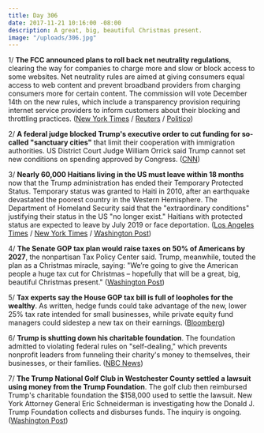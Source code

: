 ```yaml
---
title: Day 306
date: 2017-11-21 10:16:00 -08:00
description: A great, big, beautiful Christmas present.
image: "/uploads/306.jpg"
---
```


1/ **The FCC announced plans to roll back net neutrality regulations**, clearing the way for companies to charge more and slow or block access to some websites. Net neutrality rules are aimed at giving consumers equal access to web content and prevent broadband providers from charging consumers more for certain content. The commission will vote December 14th on the new rules, which include a transparency provision requiring internet service providers to inform customers about their blocking and throttling practices. ([New York Times](https://www.nytimes.com/2017/11/21/technology/fcc-repeal-net-neutrality.html?_r=0) / [Reuters](https://www.reuters.com/article/us-usa-internet-exclusive/exclusive-u-s-agency-to-vote-to-repeal-net-neutrality-rules-fcc-chief-idUSKBN1DL21A) / [Politico](https://www.politico.com/story/2017/11/20/net-neutrality-repeal-fcc-251824))

2/ **A federal judge blocked Trump's executive order to cut funding for so-called "sanctuary cities"** that limit their cooperation with immigration authorities. US District Court Judge William Orrick said Trump cannot set new conditions on spending approved by Congress. ([CNN](http://www.cnn.com/2017/11/21/politics/trump-sanctuary-cities-executive-order-blocked/index.html))

3/ **Nearly 60,000 Haitians living in the US must leave within 18 months** now that the Trump administration has ended their Temporary Protected Status. Temporary status was granted to Haiti in 2010, after an earthquake devastated the poorest country in the Western Hemisphere. The Department of Homeland Security said that the "extraordinary conditions"  justifying their status in the US "no longer exist." Haitians with protected status are expected to leave by July 2019 or face deportation. ([Los Angeles Times](http://www.latimes.com/politics/washington/la-na-pol-essential-washington-updates-50-000-haitians-living-in-u-s-must-1511223433-htmlstory.html) / [New York Times](https://www.nytimes.com/2017/11/20/us/haitians-temporary-status.html) / [Washington Post](https://www.washingtonpost.com/world/national-security/trump-administration-to-end-provisional-residency-protection-for-50000-haitians/2017/11/20/fa3fdd86-ce4a-11e7-9d3a-bcbe2af58c3a_story.html))

4/ **The Senate GOP tax plan would raise taxes on 50% of Americans by 2027**, the nonpartisan Tax Policy Center said. Trump, meanwhile, touted the plan as a Christmas miracle, saying: "We’re going to give the American people a huge tax cut for Christmas – hopefully that will be a great, big, beautiful Christmas present." ([Washington Post](https://www.washingtonpost.com/politics/white-house-open-to-striking-health-provision-from-tax-bill/2017/11/20/e3387f5e-cdcc-11e7-a87b-47f14b73162a_story.html))

5/ **Tax experts say the House GOP tax bill is full of loopholes for the wealthy**. As written, hedge funds could take advantage of the new, lower 25% tax rate intended for small businesses, while private equity fund managers could sidestep a new tax on their earnings. ([Bloomberg](https://www.bloomberg.com/news/articles/2017-11-21/tax-loopholes-for-wall-street-s-wealthiest-loom-in-house-bill))

6/ **Trump is shutting down his charitable foundation**. The foundation admitted to violating federal rules on "self-dealing," which prevents nonprofit leaders from funneling their charity's money to themselves, their businesses, or their families. ([NBC News](https://www.nbcnews.com/news/us-news/donald-trump-shutting-down-his-charitable-foundation-n822636))

7/ **The Trump National Golf Club in Westchester County settled a lawsuit using money from the Trump Foundation**. The golf club then reimbursed Trump's charitable foundation the $158,000 used to settle the lawsuit. New York Attorney General Eric Schneiderman is investigating how the Donald J. Trump Foundation collects and disburses funds. The inquiry is ongoing. ([Washington Post](https://www.washingtonpost.com/politics/trump-golf-course-reimbursed-president-trumps-charity-amid-ongoing-investigation-into-the-foundation/2017/11/20/5e7ff63c-ce05-11e7-81bc-c55a220c8cbe_story.html))
